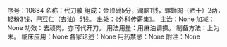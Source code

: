 序号：10684
名称：代刀散
组成：金顶砒5分，潮脑1钱，螺蛳肉（晒干）2两，轻粉3钱，巴豆仁（去油）5钱。
出处：《外科传薪集》。
主治：None
加减：None
功效：去顽肉。亦可代开刀。
用法用量：用麻油调搽。
制备方法：上为末。
临床应用：None
各家论述：None
用药禁忌：None
附注：None
